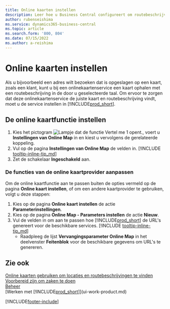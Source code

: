 ```yaml
---
title: Online kaarten instellen
description: Leer hoe u Business Central configureert om routebeschrijvingen en locatie-informatie aan te bieden met een online kaartservice.
author: rubenseishima
ms.service: dynamics365-business-central
ms.topic: article
ms.search.form: '800, 804'
ms.date: 07/15/2022
ms.author: a-reishima
---
```

# <a name="set-up-online-maps"></a><a name="set-up-online-maps"></a>Online kaarten instellen

Als u bijvoorbeeld een adres wilt bezoeken dat is opgeslagen op een kaart, zoals een klant, kunt u bij een onlinekaartenservice een kaart ophalen met een routebeschrijving in de door u geselecteerde taal. Om ervoor te zorgen dat deze onlinekaartenservice de juiste kaart en routebeschrijving vindt, moet u de service instellen in [!INCLUDE[prod_short](includes/prod_short.md)].

## <a name="set-up-the-online-map-feature"></a><a name="set-up-the-online-map-feature"></a>De online kaartfunctie instellen

1. Kies het pictogram ![Lampje dat de functie Vertel me 1 opent.](media/ui-search/search_small.png "Vertel me wat u wilt doen"), voert u **Instellingen van Online Map** in en kiest u vervolgens de gerelateerde koppeling.
2. Vul op de pagina **Instellingen van Online Map** de velden in. [!INCLUDE [tooltip-inline-tip_md](includes/tooltip-inline-tip_md.md)]
3. Zet de schakelaar **Ingeschakeld** aan.

### <a name="customize-the-online-map-provider-features"></a><a name="customize-the-online-map-provider-features"></a>De functies van de online kaartprovider aanpassen

Om de online kaartfunctie aan te passen buiten de opties vermeld op de pagina **Online kaart instellen**, of om een andere kaartprovider te gebruiken, volgt u deze stappen:

1. Kies op de pagina **Online kaart instellen** de actie **Parameterinstellingen**.
2. Kies op de pagina **Online Map - Parameters instellen** de actie **Nieuw**.
3. Vul de velden in om aan te passen hoe [!INCLUDE[prod_short](includes/prod_short.md)] de URL's genereert voor de beschikbare services. [!INCLUDE [tooltip-inline-tip_md](includes/tooltip-inline-tip_md.md)]
   * Raadpleeg de lijst **Vervangingsparameter Online Map** in het deelvenster **Feitenblok** voor de beschikbare gegevens om URL's te genereren.

## <a name="see-also"></a><a name="see-also"></a>Zie ook

[Online kaarten gebruiken om locaties en routebeschrijvingen te vinden](across-online-maps.md)  
[Voorbereid zijn om zaken te doen](ui-get-ready-business.md)  
[Beheer](admin-setup-and-administration.md)  
[Werken met [!INCLUDE[prod_short](includes/prod_short.md)]](ui-work-product.md)  

[!INCLUDE[footer-include](includes/footer-banner.md)]
